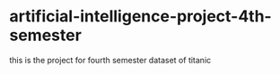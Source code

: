 # artificial-intelligence-project-4th-semester
this is the project for fourth semester dataset of titanic 
